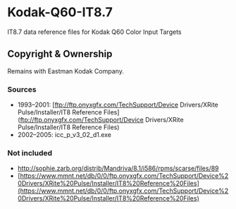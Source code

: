 # Kodak-Q60-IT8.7
IT8.7 data reference files for Kodak Q60 Color Input Targets

## Copyright & Ownership

Remains with Eastman Kodak Company.

### Sources
- 1993–2001: [ftp://ftp.onyxgfx.com/TechSupport/Device Drivers/XRite Pulse/Installer/IT8 Reference Files](ftp://ftp.onyxgfx.com/TechSupport/Device Drivers/XRite Pulse/Installer/IT8 Reference Files)  
- 2002–2005: icc_p_v3_02_d1.exe

### Not included
- http://sophie.zarb.org/distrib/Mandriva/8.1/i586/rpms/scarse/files/89
- [https://www.mmnt.net/db/0/0/ftp.onyxgfx.com/TechSupport/Device%20Drivers/XRite%20Pulse/Installer/IT8%20Reference%20Files](https://www.mmnt.net/db/0/0/ftp.onyxgfx.com/TechSupport/Device%20Drivers/XRite%20Pulse/Installer/IT8%20Reference%20Files)  